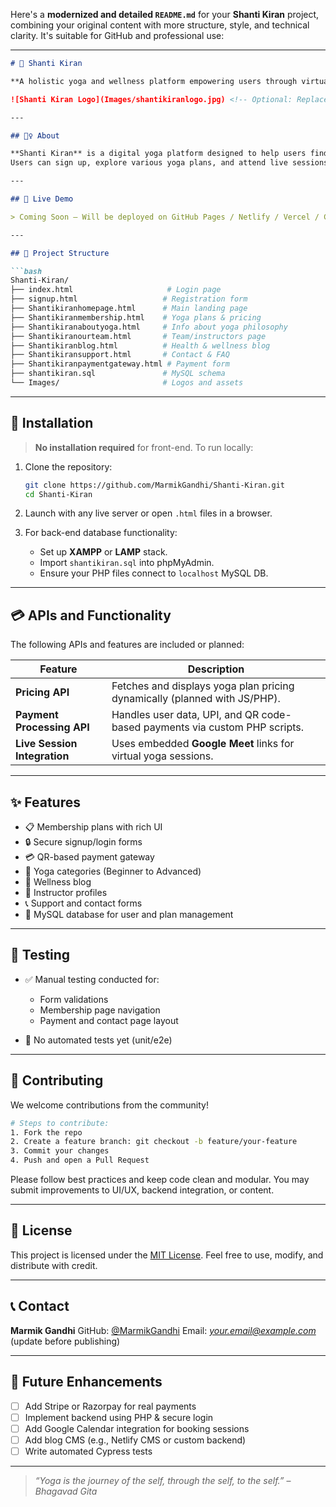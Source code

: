 Here's a **modernized and detailed `README.md`** for your **Shanti Kiran** project, combining your original content with more structure, style, and technical clarity. It's suitable for GitHub and professional use:

---

````markdown
# 🌿 Shanti Kiran

**A holistic yoga and wellness platform empowering users through virtual sessions, personalized plans, and mindful practices.**

![Shanti Kiran Logo](Images/shantikiranlogo.jpg) <!-- Optional: Replace with your logo or banner -->

---

## 🧘‍♀️ About

**Shanti Kiran** is a digital yoga platform designed to help users find inner peace, physical wellness, and spiritual balance through guided sessions, meditation routines, and wellness tips.  
Users can sign up, explore various yoga plans, and attend live sessions via **Google Meet**.

---

## 🚀 Live Demo

> Coming Soon – Will be deployed on GitHub Pages / Netlify / Vercel / Custom domain.

---

## 📂 Project Structure

```bash
Shanti-Kiran/
├── index.html                     # Login page
├── signup.html                   # Registration form
├── Shantikiranhomepage.html      # Main landing page
├── Shantikiranmembership.html    # Yoga plans & pricing
├── Shantikiranaboutyoga.html     # Info about yoga philosophy
├── Shantikiranourteam.html       # Team/instructors page
├── Shantikiranblog.html          # Health & wellness blog
├── Shantikiransupport.html       # Contact & FAQ
├── Shantikiranpaymentgateway.html # Payment form
├── shantikiran.sql               # MySQL schema
└── Images/                       # Logos and assets
````

---

## 🔧 Installation

> **No installation required** for front-end. To run locally:

1. Clone the repository:

   ```bash
   git clone https://github.com/MarmikGandhi/Shanti-Kiran.git
   cd Shanti-Kiran
   ```

2. Launch with any live server or open `.html` files in a browser.

3. For back-end database functionality:

   * Set up **XAMPP** or **LAMP** stack.
   * Import `shantikiran.sql` into phpMyAdmin.
   * Ensure your PHP files connect to `localhost` MySQL DB.

---

## 💳 APIs and Functionality

The following APIs and features are included or planned:

| Feature                      | Description                                                                |
| ---------------------------- | -------------------------------------------------------------------------- |
| **Pricing API**              | Fetches and displays yoga plan pricing dynamically (planned with JS/PHP).  |
| **Payment Processing API**   | Handles user data, UPI, and QR code-based payments via custom PHP scripts. |
| **Live Session Integration** | Uses embedded **Google Meet** links for virtual yoga sessions.             |

---

## ✨ Features

* 📋 Membership plans with rich UI
* 🔒 Secure signup/login forms
* 💳 QR-based payment gateway
* 🧘 Yoga categories (Beginner to Advanced)
* 📰 Wellness blog
* 👥 Instructor profiles
* 📞 Support and contact forms
* 📁 MySQL database for user and plan management

---

## 🧪 Testing

* ✅ Manual testing conducted for:

  * Form validations
  * Membership page navigation
  * Payment and contact page layout
* 🚫 No automated tests yet (unit/e2e)

---

## 🤝 Contributing

We welcome contributions from the community!

```bash
# Steps to contribute:
1. Fork the repo
2. Create a feature branch: git checkout -b feature/your-feature
3. Commit your changes
4. Push and open a Pull Request
```

Please follow best practices and keep code clean and modular. You may submit improvements to UI/UX, backend integration, or content.

---

## 🪪 License

This project is licensed under the [MIT License](LICENSE).
Feel free to use, modify, and distribute with credit.

---

## 📞 Contact

**Marmik Gandhi**
GitHub: [@MarmikGandhi](https://github.com/MarmikGandhi)
Email: *[your.email@example.com](mailto:your.email@example.com)* (update before publishing)

---

## 🌱 Future Enhancements

* [ ] Add Stripe or Razorpay for real payments
* [ ] Implement backend using PHP & secure login
* [ ] Add Google Calendar integration for booking sessions
* [ ] Add blog CMS (e.g., Netlify CMS or custom backend)
* [ ] Write automated Cypress tests

---

> *“Yoga is the journey of the self, through the self, to the self.”* – *Bhagavad Gita*

```

